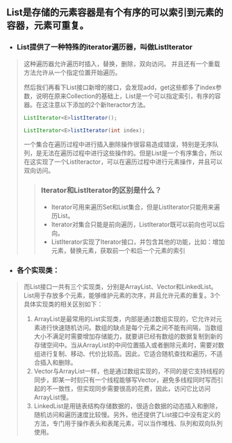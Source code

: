 ## List是存储的元素容器是有个有序的可以索引到元素的容器，元素可重复。

* ### List提供了一种特殊的iterator遍历器，叫做ListIterator

> 这种遍历器允许遍历时插入，替换，删除，双向访问。 并且还有一个重载方法允许从一个指定位置开始遍历。
>
> 然后我们再看下List接口新增的接口，会发现add，get这些都多了index参数，说明在原来Collection的基础上，List是一个可以指定索引，有序的容器。在这注意以下添加的2个新Iteractor方法。
>
> ```java
> ListIterator<E>listIterator();
>
> ListIterator<E>listIterator(int index);
> ```
>
> 一个集合在遍历过程中进行插入删除操作很容易造成错误，特别是无序队列，是无法在遍历过程中进行这些操作的。但是List是一个有序集合，所以在这实现了一个ListIteractor，可以在遍历过程中进行元素操作，并且可以双向访问。
>
>
>
> > ### Iterator和ListIterator的区别是什么？
> >
> > * Iterator可用来遍历Set和List集合，但是ListIterator只能用来遍历List。
> > * Iterator对集合只能是前向遍历，ListIterator既可以前向也可以后向。
> > * ListIterator实现了Iterator接口，并包含其他的功能，比如：增加元素，替换元素，获取前一个和后一个元素的索引

* ### 各个实现类：

> 而List接口一共有三个实现类，分别是ArrayList、Vector和LinkedList。List用于存放多个元素，能够维护元素的次序，并且允许元素的重复。3个具体实现类的相关区别如下：
>
> 1. ArrayList是最常用的List实现类，内部是通过数组实现的，它允许对元素进行快速随机访问。数组的缺点是每个元素之间不能有间隔，当数组大小不满足时需要增加存储能力，就要讲已经有数组的数据复制到新的存储空间中。当从ArrayList的中间位置插入或者删除元素时，需要对数组进行复制、移动、代价比较高。因此，它适合随机查找和遍历，不适合插入和删除。
> 2. Vector与ArrayList一样，也是通过数组实现的，不同的是它支持线程的同步，即某一时刻只有一个线程能够写Vector，避免多线程同时写而引起的不一致性，但实现同步需要很高的花费，因此，访问它比访问ArrayList慢。
> 3. LinkedList是用链表结构存储数据的，很适合数据的动态插入和删除，随机访问和遍历速度比较慢。另外，他还提供了List接口中没有定义的方法，专门用于操作表头和表尾元素，可以当作堆栈、队列和双向队列使用。




